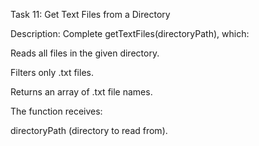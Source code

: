 Task 11: Get Text Files from a Directory

Description:
Complete getTextFiles(directoryPath), which:

Reads all files in the given directory.

Filters only .txt files.

Returns an array of .txt file names.

The function receives:

directoryPath (directory to read from).